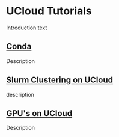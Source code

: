 # UCloud Tutorials

Introduction text


## [Conda](https://github.com/CBS-HPC/UCloud-Tutorials/blob/main/Conda.md)
Description

## [Slurm Clustering on UCloud](https://github.com/CBS-HPC/UCloud-Tutorials/blob/main/SlurmCluster.md) 

description

## [GPU's on UCloud](https://github.com/CBS-HPC/UCloud-Tutorials/blob/main/GPUs.md) 

Description
